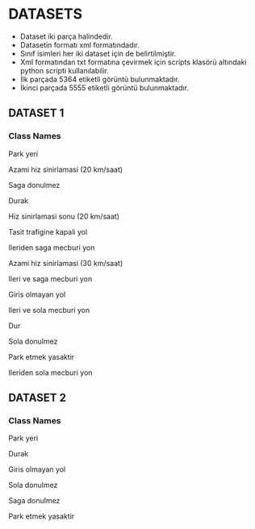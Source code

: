 # DATASETS

* Dataset iki parça halindedir.
* Datasetin formatı xml formatındadır.
* Sınıf isimleri her iki dataset için de belirtilmiştir.
* Xml formatından txt formatına çevirmek için scripts klasörü altındaki python scripti kullanılabilir.
* İlk parçada 5364 etiketli görüntü bulunmaktadır.
* İkinci parçada 5555 etiketli görüntü bulunmaktadır.


## DATASET 1

### Class Names 

Park yeri

Azami hiz sinirlamasi (20 km/saat)

Saga donulmez

Durak

Hiz sinirlamasi sonu (20 km/saat)

Tasit trafigine kapali yol

Ileriden saga mecburi yon

Azami hiz sinirlamasi (30 km/saat)

Ileri ve saga mecburi yon

Giris olmayan yol

Ileri ve sola mecburi yon

Dur

Sola donulmez

Park etmek yasaktir

Ileriden sola mecburi yon


## DATASET 2

### Class Names 

Park yeri

Durak

Giris olmayan yol

Sola donulmez

Saga donulmez

Park etmek yasaktir
